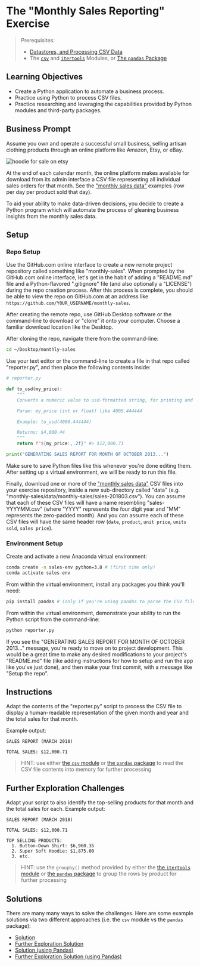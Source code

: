 # The "Monthly Sales Reporting" Exercise

> Prerequisites:
>   + [Datastores, and Processing CSV Data](/units/unit-5a.md)
>   + The [`csv`](/notes/python/modules/csv.md) and [`itertools`](/notes/python/modules/itertools.md) Modules, or [The `pandas` Package](/notes/python/packages/pandas.md)

## Learning Objectives

  + Create a Python application to automate a business process.
  + Practice using Python to process CSV files.
  + Practice researching and leveraging the capabilities provided by Python modules and third-party packages.

## Business Prompt

Assume you own and operate a successful small business, selling artisan clothing products through an online platform like Amazon, Etsy, or eBay.

![hoodie for sale on etsy](https://user-images.githubusercontent.com/1328807/51781151-cb7a5300-20e2-11e9-863f-3b82aaa5f5a9.png)

At the end of each calendar month, the online platform makes available for download from its admin interface a CSV file representing all individual sales orders for that month. See the ["monthly sales data"](/data/monthly-sales) examples (row per day per product sold that day).

To aid your ability to make data-driven decisions, you decide to create a Python program which will automate the process of gleaning business insights from the monthly sales data.

## Setup

### Repo Setup

Use the GitHub.com online interface to create a new remote project repository called something like "monthly-sales". When prompted by the GitHub.com online interface, let's get in the habit of adding a "README.md" file and a Python-flavored ".gitignore" file (and also optionally a "LICENSE") during the repo creation process. After this process is complete, you should be able to view the repo on GitHub.com at an address like `https://github.com/YOUR_USERNAME/monthly-sales`.

After creating the remote repo, use GitHub Desktop software or the command-line to download or "clone" it onto your computer. Choose a familiar download location like the Desktop.

After cloning the repo, navigate there from the command-line:

```sh
cd ~/Desktop/monthly-sales
```

Use your text editor or the command-line to create a file in that repo called "reporter.py", and then place the following contents inside:

```py
# reporter.py

def to_usd(my_price):
    """
    Converts a numeric value to usd-formatted string, for printing and display purposes.

    Param: my_price (int or float) like 4000.444444

    Example: to_usd(4000.444444)

    Returns: $4,000.44
    """
    return f"${my_price:,.2f}" #> $12,000.71

print("GENERATING SALES REPORT FOR MONTH OF OCTOBER 2013...")
```

Make sure to save Python files like this whenever you're done editing them. After setting up a virtual environment, we will be ready to run this file.

Finally, download one or more of the ["monthly sales data"](/data/monthly-sales) CSV files into your exercise repository, inside a new sub-directory called "data" (e.g. "monthly-sales/data/monthly-sales/sales-201803.csv"). You can assume that each of these CSV files will have a name resembling "sales-YYYYMM.csv" (where "YYYY" represents the four digit year and "MM" represents the zero-padded month). And you can assume each of these CSV files will have the same header row (`date`, `product`, `unit price`, `units sold`, `sales price`).

### Environment Setup

Create and activate a new Anaconda virtual environment:

```sh
conda create -n sales-env python=3.8 # (first time only)
conda activate sales-env
```

From within the virtual environment, install any packages you think you'll need:

```sh
pip install pandas # (only if you're using pandas to parse the CSV files)
```

From within the virtual environment, demonstrate your ability to run the Python script from the command-line:

```sh
python reporter.py
```

If you see the "GENERATING SALES REPORT FOR MONTH OF OCTOBER 2013..." message, you're ready to move on to project development. This would be a great time to make any desired modifications to your project's "README.md" file (like adding instructions for how to setup and run the app like you've just done), and then make your first commit, with a message like "Setup the repo".

## Instructions

Adapt the contents of the "reporter.py" script to process the CSV file to display a human-readable representation of the given month and year and the total sales for that month.

Example output:

```
SALES REPORT (MARCH 2018)

TOTAL SALES: $12,000.71
```

> HINT: use either [the `csv` module](/notes/python/modules/csv.md) or [the `pandas` package](/notes/python/packages/pandas.md) to read the CSV file contents into memory for further processing


## Further Exploration Challenges

Adapt your script to also identify the top-selling products for that month and the total sales for each. Example output:

```
SALES REPORT (MARCH 2018)

TOTAL SALES: $12,000.71

TOP SELLING PRODUCTS:
  1. Button-Down Shirt: $6,960.35
  2. Super Soft Hoodie: $1,875.00
  3. etc.
```

> HINT: use the `groupby()` method provided by either the [the `itertools` module](/notes/python/modules/itertools.md) or [the `pandas` package](/notes/python/packages/pandas.md) to group the rows by product for further processing

## Solutions

There are many many ways to solve the challenges. Here are some example solutions via two different approaches (i.e. the `csv` module vs the `pandas` package):

  + [Solution](/exercises/monthly-sales-reporting/csv_solution.py)
  + [Further Exploration Solution](/exercises/monthly-sales-reporting/csv_solution_further.py)
  + [Solution (using Pandas)](/exercises/monthly-sales-reporting/pandas_solution.py)
  + [Further Exploration Solution (using Pandas)](/exercises/monthly-sales-reporting/pandas_solution_further.py)
